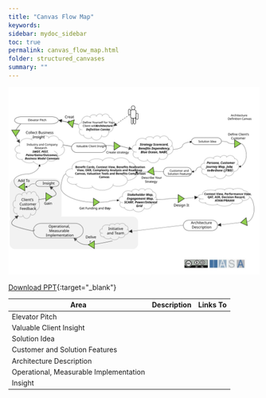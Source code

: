 ```yaml
---
title: "Canvas Flow Map"
keywords: 
sidebar: mydoc_sidebar
toc: true
permalink: canvas_flow_map.html
folder: structured_canvases
summary: ""
---
```


![image001](media/canvas_flow_map001.svg)

[Download PPT](media/ppt/canvas_flow_map.ppt){:target="_blank"}

| Area | Description | Links To |
| --- | --- | --- |
| Elevator Pitch |   |   |
| Valuable Client Insight |   |   |
| Solution Idea |   |   |
| Customer and Solution Features |   |   |
| Architecture Description |   |   |
| Operational, Measurable Implementation |   |   |
| Insight |   |   |